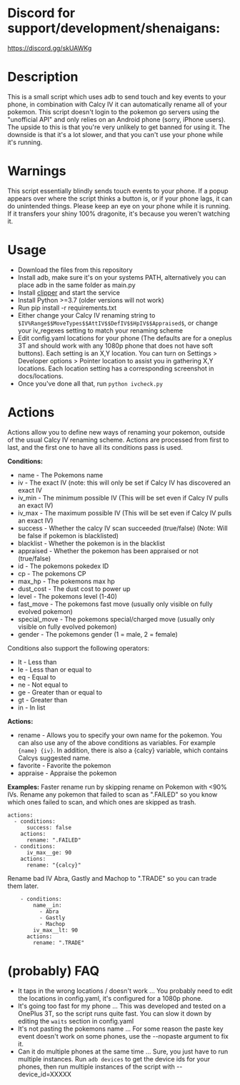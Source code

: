 # Discord for support/development/shenaigans:
https://discord.gg/skUAWKg

# Description
This is a small script which uses adb to send touch and key events to your phone, in combination with Calcy IV it can automatically rename all of your pokemon. This script doesn't login to the pokemon go servers using the "unofficial API" and only relies on an Android phone (sorry, iPhone users). The upside to this is that you're very unlikely to get banned for using it. The downside is that it's a lot slower, and that you can't use your phone while it's running.

# Warnings
This script essentially blindly sends touch events to your phone. If a popup appears over where the script thinks a button is, or if your phone lags, it can do unintended things. Please keep an eye on your phone while it is running. If it transfers your shiny 100% dragonite, it's because you weren't watching it.

# Usage
- Download the files from this repository
- Install adb, make sure it's on your systems PATH, alternatively you can place adb in the same folder as main.py
- Install [clipper](https://github.com/majido/clipper) and start the service
- Install Python >=3.7 (older versions will not work)
- Run pip install -r requirements.txt
- Either change your Calcy IV renaming string to `$IV%Range$$MoveTypes$$AttIV$$DefIV$$HpIV$$Appraised$`, or change your iv_regexes setting to match your renaming scheme
- Edit config.yaml locations for your phone (The defaults are for a oneplus 3T and should work with any 1080p phone that does not have soft buttons). Each setting is an X,Y location. You can turn on Settings > Developer options > Pointer location to assist you in gathering X,Y locations. Each location setting has a corresponding screenshot in docs/locations.
- Once you've done all that, run `python ivcheck.py`

# Actions
Actions allow you to define new ways of renaming your pokemon, outside of the usual Calcy IV renaming scheme. Actions are processed from first to last, and the first one to have all its conditions pass is used.

**Conditions:**
- name - The Pokemons name
- iv - The exact IV (note: this will only be set if Calcy IV has discovered an exact IV
- iv_min - The minimum possible IV (This will be set even if Calcy IV pulls an exact IV)
- iv_max - The maximum possible IV (This will be set even if Calcy IV pulls an exact IV)
- success - Whether the calcy IV scan succeeded (true/false) (Note: Will be false if pokemon is blacklisted)
- blacklist - Whether the pokemon is in the blacklist
- appraised - Whether the pokemon has been appraised or not (true/false)
- id - The pokemons pokedex ID
- cp - The pokemons CP
- max_hp - The pokemons max hp
- dust_cost - The dust cost to power up
- level - The pokemons level (1-40)
- fast_move - The pokemons fast move (usually only visible on fully evolved pokemon)
- special_move - The pokemons special/charged move (usually only visible on fully evolved pokemon)
- gender - The pokemons gender (1 = male, 2 = female)

Conditions also support the following operators:
- lt - Less than
- le - Less than or equal to
- eq - Equal to
- ne - Not equal to
- ge - Greater than or equal to
- gt - Greater than
- in - In list

**Actions:**
- rename - Allows you to specify your own name for the pokemon. You can also use any of the above conditions as variables. For example `{name} {iv}`. In addition, there is also a {calcy} variable, which contains Calcys suggested name.
- favorite - Favorite the pokemon
- appraise - Appraise the pokemon

**Examples:**
Faster rename run by skipping rename on Pokemon with <90% IVs. Rename any pokemon that failed to scan as ".FAILED" so you know which ones failed to scan, and which ones are skipped as trash.

```
actions:
  - conditions:
      success: false
    actions:
      rename: ".FAILED"
  - conditions:
      iv_max__ge: 90
    actions:
      rename: "{calcy}"
```

Rename bad IV Abra, Gastly and Machop to ".TRADE" so you can trade them later.
```
    - conditions:
        name__in: 
          - Abra
          - Gastly
          - Machop
        iv_max__lt: 90
      actions:
        rename: ".TRADE"
```

# (probably) FAQ
* It taps in the wrong locations / doesn't work
... You probably need to edit the locations in config.yaml, it's configured for a 1080p phone.
* It's going too fast for my phone
... This was developed and tested on a OnePlus 3T, so the script runs quite fast. You can slow it down by editing the `waits` section in config.yaml
* It's not pasting the pokemons name
... For some reason the paste key event doesn't work on some phones, use the --nopaste argument to fix it.
* Can it do multiple phones at the same time
... Sure, you just have to run multiple instances. Run `adb devices` to get the device ids for your phones, then run multiple instances of the script with --device_id=XXXXX
